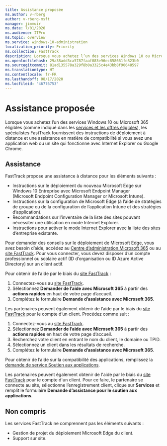 ```yaml
---
title: Assistance proposée
ms.author: v-rberg
author: v-rberg-msft
manager: jimmuir
ms.date: 7/01/2020
ms.audience: ITPro
ms.topic: overview
ms.service: windows-10-administration
localization_priority: Priority
ms.collection: FastTrack
description: Lorsque vous achetez l’un des services Windows 10 ou Microsoft 365 (comme indiqué dans les services et les offres éligibles), les spécialistes FastTrack fournissent des instructions de déploiement à distance et une assistance en matière de compatibilité si vous avez une application web ou un site qui fonctionne avec Internet Explorer ou Google Chrome.
ms.openlocfilehash: 29a38add3ca5787faaf083e96ec858661fe823b0
ms.sourcegitcommit: 81ad135578a329f8b0a3325c4e43bb8f90648597
ms.translationtype: HT
ms.contentlocale: fr-FR
ms.lasthandoff: 08/17/2020
ms.locfileid: "46776753"
---
```

# <a name="assistance-offered"></a>Assistance proposée

Lorsque vous achetez l’un des services Windows 10 ou Microsoft 365 éligibles (comme indiqué dans les [services et les offres éligibles](M365-eligible-services-and-plans.md)), les spécialistes FastTrack fournissent des instructions de déploiement à distance et une assistance en matière de compatibilité si vous avez une application web ou un site qui fonctionne avec Internet Explorer ou Google Chrome. 

## <a name="assistance"></a>Assistance

FastTrack propose une assistance à distance pour les éléments suivants :
- Instructions sur le déploiement du nouveau Microsoft Edge sur Windows 10 Entreprise avec Microsoft Endpoint Manager (Microsoft Endpoint Configuration Manager or Microsoft Intune).
- Instructions sur la configuration de Microsoft Edge (à l’aide de stratégies de groupe ou de la configuration de l’application Intune et des stratégies d’application).
- Recommandations sur l’inventaire de la liste des sites pouvant nécessiter une utilisation en mode Internet Explorer.
- Instructions pour activer le mode Internet Explorer avec la liste des sites d’entreprise existante.

Pour demander des conseils sur le déploiement de Microsoft Edge, vous avez besoin d’aide, accédez au [Centre d’administration Microsoft 365](https://go.microsoft.com/fwlink/?linkid=2032704) ou au [site FastTrack](https://go.microsoft.com/fwlink/?linkid=780698). Pour vous connecter, vous devez disposer d’un compte professionnel ou scolaire actif (ID d’organisation ou ID Azure Active Directory) sur un client actif. 

Pour obtenir de l’aide par le biais du [site FastTrack](https://go.microsoft.com/fwlink/?linkid=780698) : 
1.    Connectez-vous au [site FastTrack](https://go.microsoft.com/fwlink/?linkid=780698). 
2.    Sélectionnez **Demander de l’aide avec Microsoft 365** à partir des **actions rapides** en haut de votre page d’accueil.
3.    Complétez le formulaire **Demande d’assistance avec Microsoft 365**.
  
Les partenaires peuvent également obtenir de l’aide par le biais du [site FastTrack](https://go.microsoft.com/fwlink/?linkid=780698) pour le compte d’un client. Procédez comme suit :
1.    Connectez-vous au [site FastTrack](https://go.microsoft.com/fwlink/?linkid=780698). 
2.    Sélectionnez **Demander de l’aide avec Microsoft 365** à partir des **actions rapides** en haut de votre page d’accueil.
3.    Recherchez votre client en entrant le nom du client, le domaine ou TPID.
4.    Sélectionnez un client dans les résultats de recherche.
5.    Complétez le formulaire **Demande d’assistance avec Microsoft 365**.
 
Pour obtenir de l’aide sur la compatibilité des applications, remplissez la [demande de service Soutien aux applications](https://go.microsoft.com/fwlink/?linkid=2022721).

Les partenaires peuvent également obtenir de l'aide par le biais du [site FastTrack](https://go.microsoft.com/fwlink/?linkid=780698) pour le compte d'un client. Pour ce faire, le partenaire se connecte au site, sélectionne l’enregistrement client, clique sur **Services** et remplit le formulaire **Demande d’assistance pour le soutien aux applications**.

## <a name="out-of-scope"></a>Non compris

Les services FastTrack ne comprennent pas les éléments suivants :
- Gestion de projet du déploiement Microsoft Edge du client.
- Support sur site.

